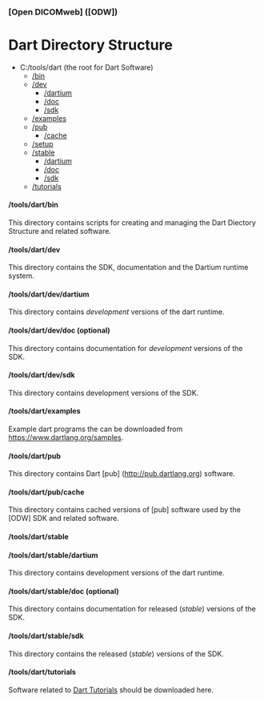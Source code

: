 ### [Open DICOMweb] ([ODW])
# Dart Directory Structure

- C:/tools/dart (the root for Dart Software)
    - [/bin](#bin)
    - [/dev](#dev)
        - [/dartium](#dartium)
        - [/doc](#doc) 
        - [/sdk](#sdk)
    - [/examples](#examples) 
    - [/pub](#pub)
        - [/cache](#cache)
    - [/setup](#setup)
    - [/stable](#stable)
        - [/dartium](#dartium)
        - [/doc](#doc) 
        - [/sdk](#sdk)
    - [/tutorials](#tutorials)

    
    
#### /tools/dart/bin<a href="bin"></a>

This directory contains scripts for creating and managing the Dart
Diectory Structure and related software.

#### /tools/dart/dev<a href="dev"></a>
This directory contains the SDK, documentation and the Dartium runtime 
system.

#### /tools/dart/dev/dartium <a href="dartium"></a>
This directory contains _development_ versions of the dart runtime.

#### /tools/dart/dev/doc (optional) <a href="doc"></a>
This directory contains documentation for _development_ versions of the
SDK.

#### /tools/dart/dev/sdk <a href="sdk"></a>
This directory contains development versions of the SDK.

#### /tools/dart/examples<a href="examples"></a>
Example dart programs the can be downloaded from
https://www.dartlang.org/samples.

#### /tools/dart/pub<a href="pub"></a>
This directory contains Dart [pub] (http://pub.dartlang.org) software.

#### /tools/dart/pub/cache<a href="pub_cache"></a>
This directory contains cached versions of [pub] software used by the
[ODW] SDK and related software.

#### /tools/dart/stable<a href="stable"></a>

#### /tools/dart/stable/dartium <a href="dartium"></a>
This directory contains development versions of the dart runtime.

#### /tools/dart/stable/doc (optional) <a href="stable_doc"></a>
This directory contains documentation for released (_stable_) versions
of the SDK.

#### /tools/dart/stable/sdk <a href="stable_sdk"></a>
This directory contains the released (_stable_) versions of the SDK.

#### /tools/dart/tutorials<a href="tutorials"></a>

Software related to
[Dart Tutorials](https://www.dartlang.org/docs/tutorials/get-started)
should be downloaded here.

